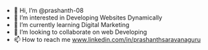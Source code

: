 - 👋 Hi, I’m @prashanth-08
- 👀 I’m interested in Developing Websites Dynamically
- 🌱 I’m currently learning Digital Marketing
- 💞️ I’m looking to collaborate on web Developing
- 📫 How to reach me www.linkedin.com/in/prashanthsaravanaguru 

<!---
prashanth-08/prashanth-08 is a ✨ special ✨ repository because its `README.md` (this file) appears on your GitHub profile.
You can click the Preview link to take a look at your changes.
--->
